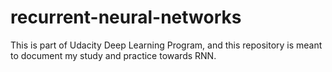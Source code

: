 # recurrent-neural-networks

This is part of Udacity Deep Learning Program, and this repository is meant to document my study and practice towards RNN. 
